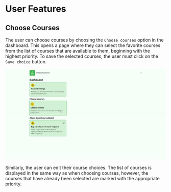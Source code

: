 # User Features

## Choose Courses

The user can choose courses by choosing the `Choose courses` option in the dashboard.
This opens a page where they can select the favorite courses from the list of courses that are available to them, beginning with the highest priority.
To save the selected courses, the user must click on the `Save choice` button.

![Choose courses](assets/choose-courses.gif)

Similarly, the user can edit their course choices.
The list of courses is displayed in the same way as when choosing courses, however, the courses that have already been selected are marked with the appropriate priority.
